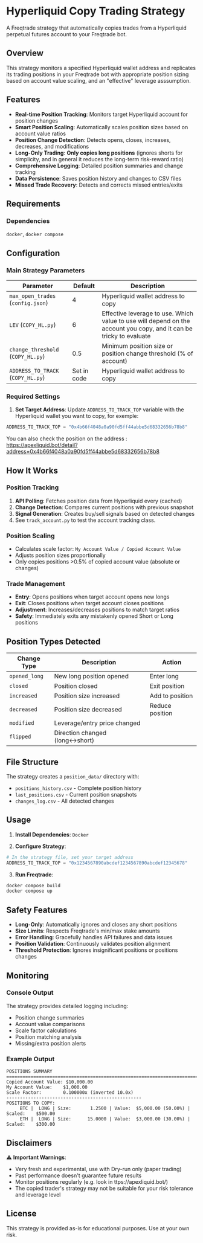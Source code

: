 # Hyperliquid Copy Trading Strategy

A Freqtrade strategy that automatically copies trades from a Hyperliquid perpetual futures account to your Freqtrade bot.

## Overview

This strategy monitors a specified Hyperliquid wallet address and replicates its trading positions in your Freqtrade bot with appropriate position sizing based on account value scaling, and an "effective" leverage asssumption.

## Features

- **Real-time Position Tracking**: Monitors target Hyperliquid account for position changes
- **Smart Position Scaling**: Automatically scales position sizes based on account value ratios
- **Position Change Detection**: Detects opens, closes, increases, decreases, and modifications
- **Long-Only Trading**: **Only copies long positions** (ignores shorts for simplicity, and in general it reduces the long-term risk-reward ratio)
- **Comprehensive Logging**: Detailed position summaries and change tracking
- **Data Persistence**: Saves position history and changes to CSV files
- **Missed Trade Recovery**: Detects and corrects missed entries/exits

## Requirements

### Dependencies
`docker`, `docker compose`

## Configuration

### Main Strategy Parameters

| Parameter | Default | Description |
|-----------|---------|-------------|
| `max_open_trades` (`config.json`)| 4 | Hyperliquid wallet address to copy |
| `LEV` (`COPY_HL.py`) | 6 | Effective leverage to use. Which value to use will depend on the account you copy, and it can be tricky to evaluate |
| `change_threshold` (`COPY_HL.py`)| 0.5 | Minimum position size or position change threshold (% of account) |
| `ADDRESS_TO_TRACK` (`COPY_HL.py`)| Set in code | Hyperliquid wallet address to copy |


### Required Settings

1. **Set Target Address**: Update `ADDRESS_TO_TRACK_TOP` variable with the Hyperliquid wallet you want to copy, for exemple:
```python
ADDRESS_TO_TRACK_TOP = "0x4b66f4048a0a90fd5ff44abbe5d68332656b78b8"
```
You can also check the position on the address : https://apexliquid.bot/detail?address=0x4b66f4048a0a90fd5ff44abbe5d68332656b78b8

## How It Works

### Position Tracking
1. **API Polling**: Fetches position data from Hyperliquid every (cached)
2. **Change Detection**: Compares current positions with previous snapshot
3. **Signal Generation**: Creates buy/sell signals based on detected changes
4. See `track_account.py` to test the account tracking class.

### Position Scaling
- Calculates scale factor: `My Account Value / Copied Account Value`
- Adjusts position sizes proportionally
- Only copies positions >0.5% of copied account value (absolute or changes)

### Trade Management
- **Entry**: Opens positions when target account opens new longs
- **Exit**: Closes positions when target account closes positions
- **Adjustment**: Increases/decreases positions to match target ratios
- **Safety**: Immediately exits any mistakenly opened Short or Long positions

## Position Types Detected

| Change Type | Description | Action |
|-------------|-------------|---------|
| `opened_long` | New long position opened | Enter long |
| `closed` | Position closed | Exit position |
| `increased` | Position size increased | Add to position |
| `decreased` | Position size decreased | Reduce position |
| `modified` | Leverage/entry price changed |
| `flipped` | Direction changed (long↔short) |

## File Structure

The strategy creates a `position_data/` directory with:
- `positions_history.csv` - Complete position history
- `last_positions.csv` - Current position snapshots  
- `changes_log.csv` - All detected changes

## Usage

1. **Install Dependencies**:
`Docker`

2. **Configure Strategy**:
```python
# In the strategy file, set your target address
ADDRESS_TO_TRACK_TOP = "0x1234567890abcdef1234567890abcdef12345678"
```

3. **Run Freqtrade**:
```bash
docker compose build
docker compose up
```

## Safety Features

- **Long-Only**: Automatically ignores and closes any short positions
- **Size Limits**: Respects Freqtrade's min/max stake amounts
- **Error Handling**: Gracefully handles API failures and data issues
- **Position Validation**: Continuously validates position alignment
- **Threshold Protection**: Ignores insignificant positions or positions changes

## Monitoring

### Console Output
The strategy provides detailed logging including:
- Position change summaries
- Account value comparisons
- Scale factor calculations
- Position matching analysis
- Missing/extra position alerts

### Example Output
```
POSITIONS SUMMARY
================================================================================
Copied Account Value: $10,000.00
My Account Value:    $1,000.00
Scale Factor:        0.100000x (inverted 10.0x)
--------------------------------------------------
POSITIONS TO COPY:
     BTC |  LONG | Size:       1.2500 | Value:  $5,000.00 (50.00%) | Scaled:    $500.00
     ETH |  LONG | Size:      15.0000 | Value:  $3,000.00 (30.00%) | Scaled:    $300.00
```

## Disclaimers

⚠️ **Important Warnings**:
- Very fresh and experimental, use with Dry-run only (paper trading)
- Past performance doesn't guarantee future results
- Monitor positions regularly (e.g. look in  ttps://apexliquid.bot/)
- The copied trader's strategy may not be suitable for your risk tolerance and leverage level

## License

This strategy is provided as-is for educational purposes. Use at your own risk.
